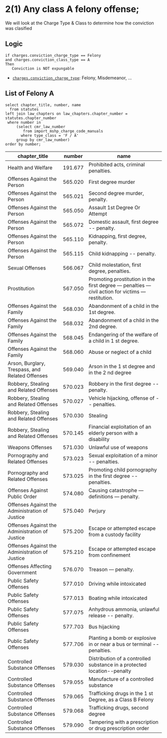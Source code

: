 # 2(1)  Any class A felony offense;

We will look at the Charge Type & Class to determine how the conviction was clasified

## Logic

```
if charges.conviction_charge_type == Felony
and charges.conviction_class_type == A
Then
   Conviction is NOT expungable
```

* [`charges.conviction_charge_type`](https://github.com/codeforkansascity/clear-my-record-law-codification/tree/main/database-elements): Felony, Misdemeanor, ...

## List of Felony A

```
select chapter_title, number, name
  from statutes 
left join law_chapters on law_chapters.chapter_number = statutes.chapter_number
 where number in
     (select cmr_law_number
        from import_mshp_charge_code_manuals 
       where type_class = 'F / A'
     group by cmr_law_number) 
order by number;
```

| chapter_title                                   | number  | name                                                                                                   |
| ----------------------------------------------- | ------- | ------------------------------------------------------------------------------------------------------ |
| Health and Welfare                              | 191.677 | Prohibited acts, criminal penalties.                                                                   |
| Offenses Against the Person                     | 565.020 | First degree murder                                                                                    |
| Offenses Against the Person                     | 565.021 | Second degree murder, penalty.                                                                         |
| Offenses Against the Person                     | 565.050 | Assault 1st Degree Or Attempt                                                                          |
| Offenses Against the Person                     | 565.072 | Domestic assault, first degree -- penalty.                                                             |
| Offenses Against the Person                     | 565.110 | Kidnapping, first degree, penalty.                                                                     |
| Offenses Against the Person                     | 565.115 | Child kidnapping -- penalty.                                                                           |
| Sexual Offenses                                 | 566.067 | Child molestation, first degree, penalties.                                                            |
| Prostitution                                    | 567.050 | Promoting prostitution in the first degree — penalties — civil action for victims — restitution.       |
| Offenses Against the Family                     | 568.030 | Abandonment of a child in the 1st  degree.                                                             |
| Offenses Against the Family                     | 568.032 | Abandonment of a child in the 2nd  degree.                                                             |
| Offenses Against the Family                     | 568.045 | Endangering of the welfare of a child in 1 st  degree.                                                 |
| Offenses Against the Family                     | 568.060 | Abuse or neglect of a child                                                                            |
| Arson, Burglary, Trespass, and Related Offenses | 569.040 | Arson in the 1 st  degree and in the 2 nd  degree                                                      |
| Robbery, Stealing and Related Offenses          | 570.023 | Robbery in the first degree -- penalty.                                                                |
| Robbery, Stealing and Related Offenses          | 570.027 | Vehicle hijacking, offense of -- penalties.                                                            |
| Robbery, Stealing and Related Offenses          | 570.030 | Stealing                                                                                               |
| Robbery, Stealing and Related Offenses          | 570.145 | Financial exploitation of an elderly person with a disability                                          |
| Weapons Offenses                                | 571.030 | Unlawful use of weapons                                                                                |
| Pornography and Related Offenses                | 573.023 | Sexual exploitation of a minor -- penalties.                                                           |
| Pornography and Related Offenses                | 573.025 | Promoting child pornography in the first degree -- penalties.                                          |
| Offenses Against Public Order                   | 574.080 | Causing catastrophe — definitions — penalty.                                                           |
| Offenses Against the Administration of Justice  | 575.040 | Perjury                                                                                                |
| Offenses Against the Administration of Justice  | 575.200 | Escape or attempted escape from a custody facility                                                     |
| Offenses Against the Administration of Justice  | 575.210 | Escape or attempted escape from confinement                                                            |
| Offenses Affecting Government                   | 576.070 | Treason — penalty.                                                                                     |
| Public Safety Offenses                          | 577.010 | Driving while intoxicated                                                                              |
| Public Safety Offenses                          | 577.013 | Boating while intoxicated                                                                              |
| Public Safety Offenses                          | 577.075 | Anhydrous ammonia, unlawful release -- penalty.                                                        |
| Public Safety Offenses                          | 577.703 | Bus hijacking                                                                                          |
| Public Safety Offenses                          | 577.706 | Planting a bomb or explosive in or near a bus or terminal -- penalties.                                |
| Controlled Substance Offenses                   | 579.030 | Distribution of a controlled substance in a protected location--penalty                                |
| Controlled Substance Offenses                   | 579.055 | Manufacture of a controlled substance                                                                  |
| Controlled Substance Offenses                   | 579.065 | Trafficking drugs in the 1 st  Degree, as a Class B Felony                                             |
| Controlled Substance Offenses                   | 579.068 | Trafficking drugs, second degree                                                                       |
| Controlled Substance Offenses                   | 579.090 | Tampering with a prescription or drug prescription order                                               |
